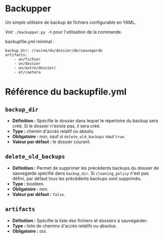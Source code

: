 # Backupper

Un simple utilitaire de backup de fichiers configurable en YAML.

Voir `./backupper.py -h` pour l'utilisation de la commande.

backupfile.yml minimal :

```
backup_dir: /racine/du/dossier/de/sauvegarde
artifacts:
    - un/fichier
    - un/dossier
    - un/autre/dossier/
    - et/caetera
```

# Référence du backupfile.yml

## `backup_dir`

* **Définition :** Spécifie le dossier dans lequel le répertoire du backup sera créé. Si le dossier n'existe pas, il sera créé.
* **Type :** chemin d'accès relatif ou absolu.
* **Obligatoire :** non, sauf si `delete_old_backups` vaut `true`.
* **Valeur par défaut :** le dossier courant.

## `delete_old_backups`

* **Définition :** Permet de supprimer les précédents backups du dossier de sauvegarde spécifié dans `backup_dir`. Si `cleaning_policy` n'est pas défini, par défaut tous les précédents backups sont supprimés.
* **Type :** booléen.
* **Obligatoire :** non.
* **Valeur par défaut :** `false`.

## `artifacts`

* **Définition :** Spécifie la liste des fichiers et dossiers à sauvegarder.
* **Type :** liste de chemins d'accès relatifs ou absolus.
* **Obligatoire :** oui.
